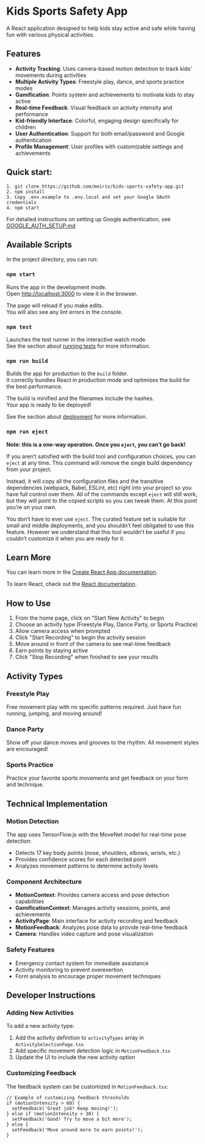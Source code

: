 # Kids Sports Safety App

A React application designed to help kids stay active and safe while having fun with various physical activities.

## Features

- **Activity Tracking**: Uses camera-based motion detection to track kids' movements during activities
- **Multiple Activity Types**: Freestyle play, dance, and sports practice modes
- **Gamification**: Points system and achievements to motivate kids to stay active
- **Real-time Feedback**: Visual feedback on activity intensity and performance
- **Kid-friendly Interface**: Colorful, engaging design specifically for children
- **User Authentication**: Support for both email/password and Google authentication
- **Profile Management**: User profiles with customizable settings and achievements

## Quick start:
    1. git clone https://github.com/meiriv/kids-sports-safety-app.git
    2. npm install
    3. Copy .env.example to .env.local and set your Google OAuth credentials
    4. npm start
    
For detailed instructions on setting up Google authentication, see [GOOGLE_AUTH_SETUP.md](GOOGLE_AUTH_SETUP.md)
## Available Scripts

In the project directory, you can run:

### `npm start`

Runs the app in the development mode.\
Open [http://localhost:3000](http://localhost:3000) to view it in the browser.

The page will reload if you make edits.\
You will also see any lint errors in the console.

### `npm test`

Launches the test runner in the interactive watch mode.\
See the section about [running tests](https://facebook.github.io/create-react-app/docs/running-tests) for more information.

### `npm run build`

Builds the app for production to the `build` folder.\
It correctly bundles React in production mode and optimizes the build for the best performance.

The build is minified and the filenames include the hashes.\
Your app is ready to be deployed!

See the section about [deployment](https://facebook.github.io/create-react-app/docs/deployment) for more information.

### `npm run eject`

**Note: this is a one-way operation. Once you `eject`, you can’t go back!**

If you aren’t satisfied with the build tool and configuration choices, you can `eject` at any time. This command will remove the single build dependency from your project.

Instead, it will copy all the configuration files and the transitive dependencies (webpack, Babel, ESLint, etc) right into your project so you have full control over them. All of the commands except `eject` will still work, but they will point to the copied scripts so you can tweak them. At this point you’re on your own.

You don’t have to ever use `eject`. The curated feature set is suitable for small and middle deployments, and you shouldn’t feel obligated to use this feature. However we understand that this tool wouldn’t be useful if you couldn’t customize it when you are ready for it.

## Learn More

You can learn more in the [Create React App documentation](https://facebook.github.io/create-react-app/docs/getting-started).

To learn React, check out the [React documentation](https://reactjs.org/).

## How to Use

1. From the home page, click on "Start New Activity" to begin
2. Choose an activity type (Freestyle Play, Dance Party, or Sports Practice)
3. Allow camera access when prompted
4. Click "Start Recording" to begin the activity session
5. Move around in front of the camera to see real-time feedback
6. Earn points by staying active
7. Click "Stop Recording" when finished to see your results

## Activity Types

### Freestyle Play
Free movement play with no specific patterns required. Just have fun running, jumping, and moving around!

### Dance Party
Show off your dance moves and grooves to the rhythm. All movement styles are encouraged!

### Sports Practice
Practice your favorite sports movements and get feedback on your form and technique.

## Technical Implementation

### Motion Detection

The app uses TensorFlow.js with the MoveNet model for real-time pose detection:

- Detects 17 key body points (nose, shoulders, elbows, wrists, etc.)
- Provides confidence scores for each detected point
- Analyzes movement patterns to determine activity levels

### Component Architecture

- **MotionContext**: Provides camera access and pose detection capabilities
- **GamificationContext**: Manages activity sessions, points, and achievements
- **ActivityPage**: Main interface for activity recording and feedback
- **MotionFeedback**: Analyzes pose data to provide real-time feedback
- **Camera**: Handles video capture and pose visualization

### Safety Features

- Emergency contact system for immediate assistance
- Activity monitoring to prevent overexertion
- Form analysis to encourage proper movement techniques

## Developer Instructions

### Adding New Activities

To add a new activity type:

1. Add the activity definition to `activityTypes` array in `ActivitySelectionPage.tsx`
2. Add specific movement detection logic in `MotionFeedback.tsx`
3. Update the UI to include the new activity option

### Customizing Feedback

The feedback system can be customized in `MotionFeedback.tsx`:

```tsx
// Example of customizing feedback thresholds
if (motionIntensity > 60) {
  setFeedback('Great job! Keep moving!');
} else if (motionIntensity > 30) {
  setFeedback('Good! Try to move a bit more');
} else {
  setFeedback('Move around more to earn points!');
}
```
